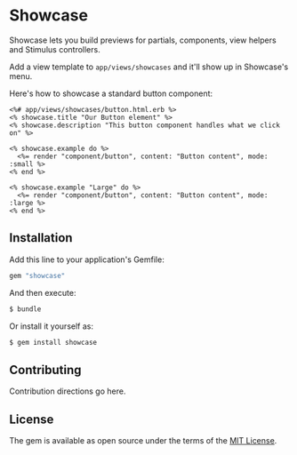 # Showcase

Showcase lets you build previews for partials, components, view helpers and Stimulus controllers.

Add a view template to `app/views/showcases` and it'll show up in Showcase's menu.

Here's how to showcase a standard button component:

```erb
<%# app/views/showcases/button.html.erb %>
<% showcase.title "Our Button element" %>
<% showcase.description "This button component handles what we click on" %>

<% showcase.example do %>
  <%= render "component/button", content: "Button content", mode: :small %>
<% end %>

<% showcase.example "Large" do %>
  <%= render "component/button", content: "Button content", mode: :large %>
<% end %>
```

## Installation

Add this line to your application's Gemfile:

```ruby
gem "showcase"
```

And then execute:
```bash
$ bundle
```

Or install it yourself as:
```bash
$ gem install showcase
```

## Contributing
Contribution directions go here.

## License
The gem is available as open source under the terms of the [MIT License](https://opensource.org/licenses/MIT).

